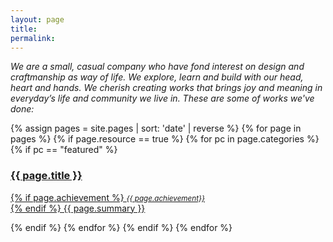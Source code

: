 ```yaml
---
layout: page
title: 
permalink: 
---
```

*We are a small, casual company who have fond interest on design and craftmanship as way of  life. We explore, learn and build with our head, heart and hands. We cherish creating works that brings joy and meaning in everyday’s life and community we live in. These are some of works we've done:*

{% assign pages = site.pages | sort: 'date' | reverse %}
{% for page in pages %}
{% if page.resource == true %}
{% for pc in page.categories %}
{% if pc == "featured" %}
<div class="post">
<a href="{{ page.url | prepend: site.baseurl }}" class="post-link">
<h3 class="post-title">{{ page.title }}</h3>
<p class="post-summary">{% if page.achievement %} <small><em>{{ page.achievement}}</em></small><br/>  {% endif %} {{ page.summary }}  </p>
</a>
</div>
{% endif %}  
{% endfor %}  
{% endif %}  
{% endfor %} 

